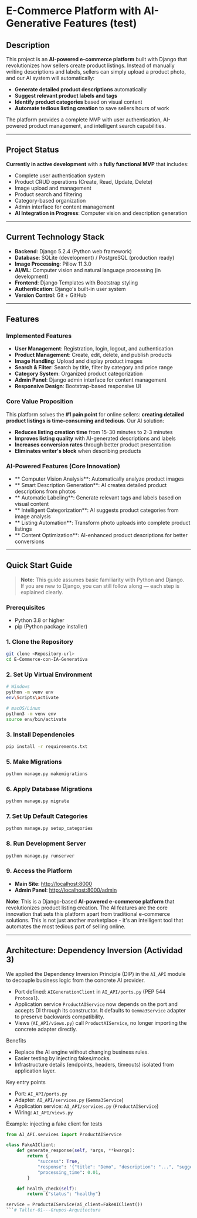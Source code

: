 # E-Commerce Platform with AI-Generative Features (test)

## Description
This project is an **AI-powered e-commerce platform** built with Django that revolutionizes how sellers create product listings. Instead of manually writing descriptions and labels, sellers can simply upload a product photo, and our AI system will automatically:

- **Generate detailed product descriptions** automatically
- **Suggest relevant product labels and tags** 
- **Identify product categories** based on visual content
- **Automate tedious listing creation** to save sellers hours of work

The platform provides a complete MVP with user authentication, AI-powered product management, and intelligent search capabilities.

---

## Project Status
**Currently in active development** with a **fully functional MVP** that includes:
- Complete user authentication system
- Product CRUD operations (Create, Read, Update, Delete)
- Image upload and management
- Product search and filtering
- Category-based organization
- Admin interface for content management
- **AI Integration in Progress**: Computer vision and description generation

---

## Current Technology Stack
- **Backend**: Django 5.2.4 (Python web framework)
- **Database**: SQLite (development) / PostgreSQL (production ready)
- **Image Processing**: Pillow 11.3.0
- **AI/ML**: Computer vision and natural language processing (in development)
- **Frontend**: Django Templates with Bootstrap styling
- **Authentication**: Django's built-in user system
- **Version Control**: Git + GitHub

---

## Features

### **Implemented Features**
- **User Management**: Registration, login, logout, and authentication
- **Product Management**: Create, edit, delete, and publish products
- **Image Handling**: Upload and display product images
- **Search & Filter**: Search by title, filter by category and price range
- **Category System**: Organized product categorization
- **Admin Panel**: Django admin interface for content management
- **Responsive Design**: Bootstrap-based responsive UI

### **Core Value Proposition**
This platform solves the **#1 pain point** for online sellers: **creating detailed product listings is time-consuming and tedious**. Our AI solution:
- **Reduces listing creation time** from 15-30 minutes to 2-3 minutes
- **Improves listing quality** with AI-generated descriptions and labels
- **Increases conversion rates** through better product presentation
- **Eliminates writer's block** when describing products

### **AI-Powered Features (Core Innovation)**
- ** Computer Vision Analysis**: Automatically analyze product images
- ** Smart Description Generation**: AI creates detailed product descriptions from photos
- ** Automatic Labeling**: Generate relevant tags and labels based on visual content
- ** Intelligent Categorization**: AI suggests product categories from image analysis
- ** Listing Automation**: Transform photo uploads into complete product listings
- ** Content Optimization**: AI-enhanced product descriptions for better conversions

---

##  Quick Start Guide
> **Note:** This guide assumes basic familiarity with Python and Django.  
> If you are new to Django, you can still follow along — each step is explained clearly.

### Prerequisites
- Python 3.8 or higher
- pip (Python package installer)

### 1. **Clone the Repository**
```bash
git clone <Repository-url>
cd E-Commerce-con-IA-Generativa
```

### 2. **Set Up Virtual Environment**
```bash
# Windows
python -m venv env
env\Scripts\activate

# macOS/Linux
python3 -m venv env
source env/bin/activate
```

### 3. **Install Dependencies**
```bash
pip install -r requirements.txt
```

### 5. **Make Migrations**
```bash
python manage.py makemigrations
```

### 6. **Apply Database Migrations**
```bash
python manage.py migrate
```

### 7. **Set Up Default Categories**
```bash
python manage.py setup_categories
```


### 8. **Run Development Server**
```bash
python manage.py runserver
```

### 9. **Access the Platform**
- **Main Site**: [http://localhost:8000](http://localhost:8000)
- **Admin Panel**: [http://localhost:8000/admin](http://localhost:8000/admin)


**Note**: This is a Django-based **AI-powered e-commerce platform** that revolutionizes product listing creation. The AI features are the core innovation that sets this platform apart from traditional e-commerce solutions. This is not just another marketplace - it's an intelligent tool that automates the most tedious part of selling online.

---

## Architecture: Dependency Inversion (Actividad 3)

We applied the Dependency Inversion Principle (DIP) in the `AI_API` module to decouple business logic from the concrete AI provider.

- Port defined: `AIGenerationClient` in `AI_API/ports.py` (PEP 544 `Protocol`).
- Application service `ProductAIService` now depends on the port and accepts DI through its constructor. It defaults to `Gemma3Service` adapter to preserve backwards compatibility.
- Views (`AI_API/views.py`) call `ProductAIService`, no longer importing the concrete adapter directly.

Benefits
- Replace the AI engine without changing business rules.
- Easier testing by injecting fakes/mocks.
- Infrastructure details (endpoints, headers, timeouts) isolated from application layer.

Key entry points
- Port: `AI_API/ports.py`
- Adapter: `AI_API/services.py` (`Gemma3Service`)
- Application service: `AI_API/services.py` (`ProductAIService`)
- Wiring: `AI_API/views.py`

Example: injecting a fake client for tests
```python
from AI_API.services import ProductAIService

class FakeAIClient:
    def generate_response(self, *args, **kwargs):
        return {
            "success": True,
            "response": '{"title": "Demo", "description": "...", "suggested_category": "Hogar", "tags": "a,b,c", "price_suggestion": "10"}',
            "processing_time": 0.01,
        }

    def health_check(self):
        return {"status": "healthy"}

service = ProductAIService(ai_client=FakeAIClient())
```# Taller-01---Grupos-Arquitectura

